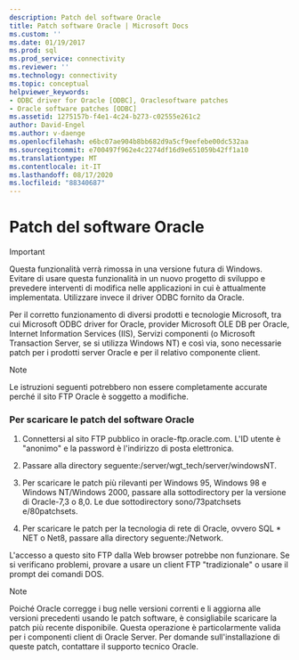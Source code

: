 ```yaml
---
description: Patch del software Oracle
title: Patch software Oracle | Microsoft Docs
ms.custom: ''
ms.date: 01/19/2017
ms.prod: sql
ms.prod_service: connectivity
ms.reviewer: ''
ms.technology: connectivity
ms.topic: conceptual
helpviewer_keywords:
- ODBC driver for Oracle [ODBC], Oraclesoftware patches
- Oracle software patches [ODBC]
ms.assetid: 1275157b-f4e1-4c24-b273-c02555e261c2
author: David-Engel
ms.author: v-daenge
ms.openlocfilehash: e6bc07ae904b8bb682d9a5cf9eefebe00dc532aa
ms.sourcegitcommit: e700497f962e4c2274df16d9e651059b42ff1a10
ms.translationtype: MT
ms.contentlocale: it-IT
ms.lasthandoff: 08/17/2020
ms.locfileid: "88340687"
---
```

# <a name="oracle-software-patches"></a>Patch del software Oracle
> [!IMPORTANT]  
>  Questa funzionalità verrà rimossa in una versione futura di Windows. Evitare di usare questa funzionalità in un nuovo progetto di sviluppo e prevedere interventi di modifica nelle applicazioni in cui è attualmente implementata. Utilizzare invece il driver ODBC fornito da Oracle.  
  
 Per il corretto funzionamento di diversi prodotti e tecnologie Microsoft, tra cui Microsoft ODBC driver for Oracle, provider Microsoft OLE DB per Oracle, Internet Information Services (IIS), Servizi componenti (o Microsoft Transaction Server, se si utilizza Windows NT) e così via, sono necessarie patch per i prodotti server Oracle e per il relativo componente client.  
  
> [!NOTE]  
>  Le istruzioni seguenti potrebbero non essere completamente accurate perché il sito FTP Oracle è soggetto a modifiche.  
  
### <a name="to-download-the-oracle-software-patches"></a>Per scaricare le patch del software Oracle  
  
1.  Connettersi al sito FTP pubblico in oracle-ftp.oracle.com. L'ID utente è "anonimo" e la password è l'indirizzo di posta elettronica.  
  
2.  Passare alla directory seguente:/server/wgt_tech/server/windowsNT.  
  
3.  Per scaricare le patch più rilevanti per Windows 95, Windows 98 e Windows NT/Windows 2000, passare alla sottodirectory per la versione di Oracle-7,3 o 8,0. Le due sottodirectory sono/73patchsets e/80patchsets.  
  
4.  Per scaricare le patch per la tecnologia di rete di Oracle, ovvero SQL * NET o Net8, passare alla directory seguente:/Network.  
  
 L'accesso a questo sito FTP dalla Web browser potrebbe non funzionare. Se si verificano problemi, provare a usare un client FTP "tradizionale" o usare il prompt dei comandi DOS.  
  
> [!NOTE]  
>  Poiché Oracle corregge i bug nelle versioni correnti e li aggiorna alle versioni precedenti usando le patch software, è consigliabile scaricare la patch più recente disponibile. Questa operazione è particolarmente valida per i componenti client di Oracle Server. Per domande sull'installazione di queste patch, contattare il supporto tecnico Oracle.
